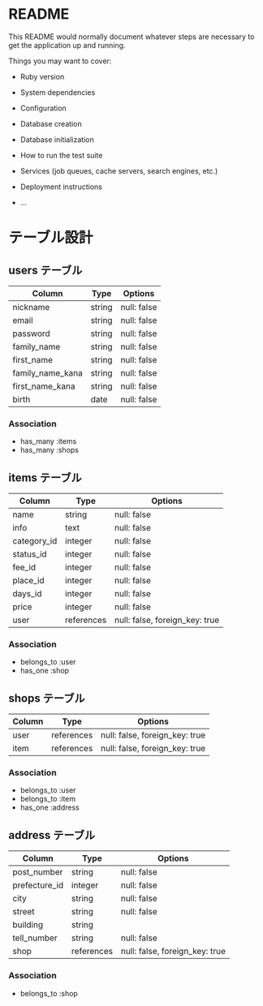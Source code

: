 # README

This README would normally document whatever steps are necessary to get the
application up and running.

Things you may want to cover:

* Ruby version

* System dependencies

* Configuration

* Database creation

* Database initialization

* How to run the test suite

* Services (job queues, cache servers, search engines, etc.)

* Deployment instructions

* ...

# テーブル設計

## users テーブル

| Column            | Type   | Options     |
| ----------------- | ------ | ----------- |
| nickname          | string | null: false |
| email             | string | null: false |
| password          | string | null: false |
| family_name       | string | null: false |
| first_name        | string | null: false |
| family_name_kana  | string | null: false |
| first_name_kana   | string | null: false |
| birth             | date   | null: false |

### Association

- has_many :items
- has_many :shops

## items テーブル

| Column      | Type       | Options                        |
| ----------- | ---------- | ------------------------------ |
| name        | string     | null: false                    |
| info        | text       | null: false                    |
| category_id | integer    | null: false                    |
| status_id   | integer    | null: false                    |
| fee_id      | integer    | null: false                    |
| place_id    | integer    | null: false                    |
| days_id     | integer    | null: false                    |
| price       | integer    | null: false                    |
| user        | references | null: false, foreign_key: true |

### Association

- belongs_to :user
- has_one :shop

## shops テーブル

| Column    | Type       | Options                        |
| ----------| ---------- | ------------------------------ |
| user      | references | null: false, foreign_key: true |
| item      | references | null: false, foreign_key: true |

### Association

- belongs_to :user
- belongs_to :item
- has_one :address

## address テーブル

| Column        | Type       | Options                        |
| ------------- | ---------- | ------------------------------ |
| post_number   | string     | null: false                    |
| prefecture_id | integer    | null: false                    |
| city          | string     | null: false                    |
| street        | string     | null: false                    |
| building      | string     |                                |
| tell_number   | string     | null: false                    |
| shop          | references | null: false, foreign_key: true |

### Association

- belongs_to :shop